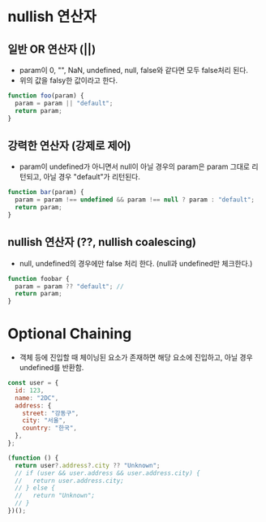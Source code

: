 # nullish 연산자

## 일반 OR 연산자 (||)

- param이 0, "", NaN, undefined, null, false와 같다면 모두 false처리 된다.
- 위의 값을 falsy한 값이라고 한다.

```js
function foo(param) {
  param = param || "default";
  return param;
}
```

## 강력한 연산자 (강제로 제어)

- param이 undefined가 아니면서 null이 아닐 경우의 param은 param 그대로 리턴되고, 아닐 경우 "default"가 리턴된다.

```js
function bar(param) {
  param = param !== undefined && param !== null ? param : "default";
  return param;
}
```

## nullish 연산자 (??, nullish coalescing)

- null, undefined의 경우에만 false 처리 한다. (null과 undefined만 체크한다.)

```js
function foobar {
  param = param ?? "default"; //
  return param;
}
```

# Optional Chaining

- 객체 등에 진입할 때 체이닝된 요소가 존재하면 해당 요소에 진입하고, 아닐 경우 undefined를 반환함.

```js
const user = {
  id: 123,
  name: "2DC",
  address: {
    street: "강동구",
    city: "서울",
    country: "한국",
  },
};

(function () {
  return user?.address?.city ?? "Unknown";
  // if (user && user.address && user.address.city) {
  //   return user.address.city;
  // } else {
  //   return "Unknown";
  // }
})();
```
